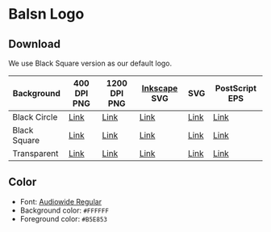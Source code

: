 # Balsn Logo

## Download

We use Black Square version as our default logo.

| Background   | 400 DPI PNG | 1200 DPI PNG | [Inkscape][inkscape] SVG | SVG       | PostScript EPS |
| ------------ | ----------- | ------------ | ------------------------ | --------- | -------------- |
| Black Circle | [Link][1]   | [Link][2]    | [Link][3]                | [Link][4] | [Link][5]      |
| Black Square | [Link][6]   | [Link][7]    | [Link][8]                | [Link][9] | [Link][10]      |
| Transparent  | [Link][11]   | [Link][12]    | [Link][13]                | [Link][14] | [Link][15]      |


## Color

- Font: [Audiowide Regular](Audiowide-Regular.ttf)
- Background color: `#FFFFFF`
- Foreground color: `#B5E853`

[inkscape]: https://inkscape.org/

[1]: circle.400dpi.png
[2]: circle.1200dpi.png
[3]: circle.inkscape.svg
[4]: circle.plain.svg
[5]: circle.inkscape.eps

[6]: square.400dpi.png
[7]: square.1200dpi.png
[8]: sqaure.inkscape.svg
[9]: sqaure.plain.svg
[10]: sqaure.inkscape.eps

[11]: transparent.400dpi.png
[12]: transparent.1200dpi.png
[13]: transparent.inkscape.svg
[14]: transparent.plain.svg
[15]: transparent.inkscape.eps

